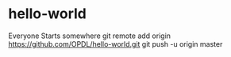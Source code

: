 # hello-world
Everyone Starts somewhere
git remote add origin https://github.com/OPDL/hello-world.git
git push -u origin master
